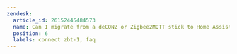 ```yaml
---
zendesk:
  article_id: 26152445484573
  name: Can I migrate from a deCONZ or Zigbee2MQTT stick to Home Assistant Connect&nbsp;ZBT-1 and keep using the old stick?
  position: 6
  labels: connect zbt-1, faq
---
```



